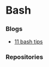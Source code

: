 # Bash

### Blogs

* [11 bash tips ](https://zwischenzugs.com/2018/10/12/eleven-bash-tips-you-might-want-to-know/)

### Repositories



